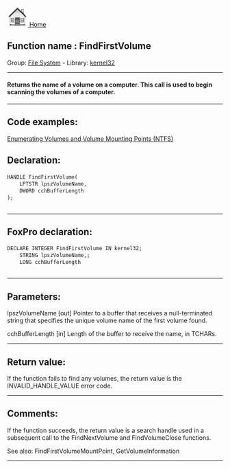 [<img src="../../images/home.png"> Home ](https://github.com/VFPX/Win32API)  

## Function name : FindFirstVolume
Group: [File System](../../functions_group.md#File_System)  -  Library: [kernel32](../../Libraries.md#kernel32)  
***  


#### Returns the name of a volume on a computer. This call is used to begin scanning the volumes of a computer.
***  


## Code examples:
[Enumerating Volumes and Volume Mounting Points (NTFS)](../../samples/sample_087.md)  

## Declaration:
```foxpro  
HANDLE FindFirstVolume(
	LPTSTR lpszVolumeName,
	DWORD cchBufferLength
);
  
```  
***  


## FoxPro declaration:
```foxpro  
DECLARE INTEGER FindFirstVolume IN kernel32;
	STRING lpszVolumeName,;
	LONG cchBufferLength
  
```  
***  


## Parameters:
lpszVolumeName 
[out] Pointer to a buffer that receives a null-terminated string that specifies the unique volume name of the first volume found. 

cchBufferLength 
[in] Length of the buffer to receive the name, in TCHARs.  
***  


## Return value:
If the function fails to find any volumes, the return value is the INVALID_HANDLE_VALUE error code.  
***  


## Comments:
If the function succeeds, the return value is a search handle used in a subsequent call to the FindNextVolume and FindVolumeClose functions.  
  
See also: FindFirstVolumeMountPoint, GetVolumeInformation   
  
***  

